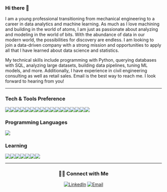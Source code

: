 ### Hi there 👋

I am a young professional transitioning from mechanical engineering to a career in data analytics and machine learning. As much as I love machining and building in the world of atoms, I am just as passionate about analyzing and modeling in the world of bits. With the abundance of data in our modern world, the possibilities for discovery are endless. I am looking to join a data-driven company with a strong mission and opportunities to apply all that I have learned about data science and statistics.

My technical skills include programming with Python, querying databases with SQL, analyzing large datasets, building data pipelines, tuning ML models, and more. Additionally, I have experience in civil engineering consulting as well as retail sales. Email is the best way to reach me. I look forward to hearing from you!

---

### Tech & Tools Preference
<img src="https://img.shields.io/badge/-Jupyter-F37626?style=flat&logo=jupyter&logoColor=FFFFFF"><img src="https://img.shields.io/badge/-Google%20Colab-F9AB00?style=flat&logo=Google%20Colab&logoColor=FFFFFF"><img src="https://img.shields.io/badge/-PostgreSQL-4169E1?style=flat&logo=postgresql&logoColor=white"><img src="https://img.shields.io/badge/-MongoDB-47A248?style=flat&logo=mongodb&logoColor=FFFFFF"><img src="https://img.shields.io/badge/-MySQL-4479A1?style=flat&logo=mysql&logoColor=FFFFFF"><img src="http://img.shields.io/badge/-Git-F05032?style=flat&logo=git&logoColor=FFFFFF"><img src="http://img.shields.io/badge/-Github-181717?style=flat&logo=github&logoColor=FFFFFF"><img src="http://img.shields.io/badge/-VS%20Code-007ACC?style=flat&logo=visual%20studio%20code&logoColor=white"><img src="https://img.shields.io/badge/-Flask-4285F4?style=flat&logo=flask&logoColor=white"><img src="https://img.shields.io/badge/-Streamlit-FF4B4B?style=flat&logo=streamlit&logoColor=white"><img src="http://img.shields.io/badge/-Heroku-430098?style=flat&logo=heroku&logoColor=white"><img src="https://img.shields.io/badge/-Scikit%20Learn-F7931E?style=flat&logo=scikitlearn&logoColor=white"><img src="https://img.shields.io/badge/-TensorFlow-FF6F00?style=flat&logo=tensorflow&logoColor=FFFFFF"><img src="https://img.shields.io/badge/-Keras-D00000?style=flat&logo=Keras&logoColor=white"><img src="https://img.shields.io/badge/-Docker-2496ED?style=flat&logo=docker&logoColor=white"><img src="https://img.shields.io/badge/-Tableau-E97627?style=flat&logo=tableau&logoColor=white"><img src="https://img.shields.io/badge/-Power%20BI-F2C811?style=flat&logo=powerbi&logoColor=white">


### Programming Languages
<img src="https://img.shields.io/badge/-Python-3776AB?style=flat&logo=python&logoColor=white"> 

### Learning
<img src="https://img.shields.io/badge/-PyTorch-EE4C2C?style=flat&logo=PyTorch&logoColor=white"><img src="https://img.shields.io/badge/-FastAPI-4DB33D?style=flat&logo=fastapi&logoColor=white"><img src="https://img.shields.io/badge/-Amazon%20Web%20Services-232F3E?style=flat&logo=amazonaws&logoColor=white"><img src="https://img.shields.io/badge/-AWS%20EC2-FF9900?style=flat&logo=amazonec2&logoColor=white"><img src="https://img.shields.io/badge/-Amazon%20S3-E03C31?style=flat&logo=amazons3&logoColor=white"><img src="https://img.shields.io/badge/-Apache%2Hadoop-red?style=flat&logo=apachehadoop&logoColor=white"><img src="https://img.shields.io/badge/-Apache%20Spark-F29111?style=flat&logo=apachespark&logoColor=white">

---

<h3 align="center"> 🤝🏻 Connect with Me </h3>

<p align="center">
<a href="https://www.linkedin.com/in/aballa/" target="_blank"><img alt="LinkedIn" src="https://img.shields.io/badge/LinkedIn-@aballa-blue?style=flat&logo=linkedin"></a>
<a href="mailto:abdel.balla@gmail.com"><img alt="Email" src="https://img.shields.io/badge/Email-abdel.balla@gmail.com-blue?style=flat&logo=gmail"></a>
</p>

<!--
**amballa/amballa** is a ✨ _special_ ✨ repository because its `README.md` (this file) appears on your GitHub profile.
-->
